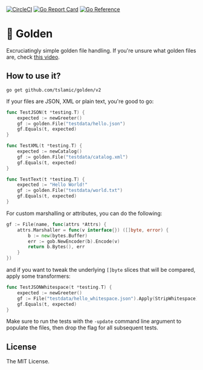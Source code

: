 [![CircleCI](https://circleci.com/gh/tslamic/golden.svg?style=svg)](https://circleci.com/gh/tslamic/golden) 
[![Go Report Card](https://goreportcard.com/badge/github.com/tslamic/golden)](https://goreportcard.com/report/github.com/tslamic/golden)
[![Go Reference](https://pkg.go.dev/badge/github.com/tslamic/golden/v2.svg)](https://pkg.go.dev/github.com/tslamic/golden/v2)

# :large_orange_diamond: Golden

Excruciatingly simple golden file handling. 
If you're unsure what golden files are, check [this video](https://youtu.be/8hQG7QlcLBk?t=735). 

## How to use it?

```  
go get github.com/tslamic/golden/v2
```

If your files are JSON, XML or plain text, you're good to go:

```go
func TestJSON(t *testing.T) {
    expected := newGreeter()
    gf := golden.File("testdata/hello.json")
    gf.Equals(t, expected)
}

func TestXML(t *testing.T) {
    expected := newCatalog()
    gf := golden.File("testdata/catalog.xml")
    gf.Equals(t, expected)
}

func TestText(t *testing.T) {
    expected := "Hello World!"
    gf := golden.File("testdata/world.txt")
    gf.Equals(t, expected)
}
```

For custom marshalling or attributes, you can do the following:

```go
gf := File(name, func(attrs *Attrs) {
    attrs.Marshaller = func(v interface{}) ([]byte, error) {
        b := new(bytes.Buffer)
        err := gob.NewEncoder(b).Encode(v)
        return b.Bytes(), err
    }
})
```

and if you want to tweak the underlying `[]byte` slices that will be compared, apply some transformers:

```go
func TestJSONWhitespace(t *testing.T) {
    expected := newGreeter()
    gf := File("testdata/hello_whitespace.json").Apply(StripWhitespace)
    gf.Equals(t, expected)
}
```

Make sure to run the tests with the `-update` command line argument to populate the files, 
then drop the flag for all subsequent tests. 

## License

The MIT License. 
